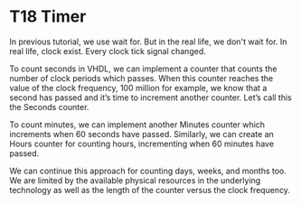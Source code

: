 # T18 Timer

In previous tutorial, we use wait for. But in the real life, we don't wait for. In real life, clock exist. Every clock tick signal changed.

To count seconds in VHDL, we can implement a counter that counts the number of clock periods which passes. When this counter reaches the value of the clock frequency, 100 million for example, we know that a second has passed and it’s time to increment another counter. Let’s call this the Seconds counter.

To count minutes, we can implement another Minutes counter which increments when 60 seconds have passed. Similarly, we can create an Hours counter for counting hours, incrementing when 60 minutes have passed.

We can continue this approach for counting days, weeks, and months too. We are limited by the available physical resources in the underlying technology as well as the length of the counter versus the clock frequency.
